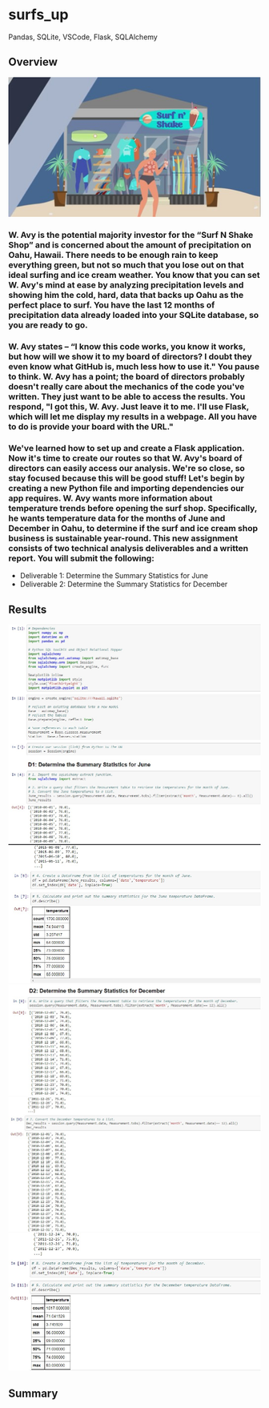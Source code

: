 # surfs_up
Pandas, SQLite, VSCode, Flask, SQLAlchemy
## Overview
![Surf_N_Shake_Shop.jpg](Surf_N_Shake_Shop.jpg)
### W. Avy is the potential majority investor for the “Surf N Shake Shop” and is concerned about the amount of precipitation on Oahu, Hawaii. There needs to be enough rain to keep everything green, but not so much that you lose out on that ideal surfing and ice cream weather.  You know that you can set W. Avy's mind at ease by analyzing precipitation levels and showing him the cold, hard, data that backs up Oahu as the perfect place to surf. You have the last 12 months of precipitation data already loaded into your SQLite database, so you are ready to go.
### W. Avy states – “I know this code works, you know it works, but how will we show it to my board of directors? I doubt they even know what GitHub is, much less how to use it."  You pause to think. W. Avy has a point; the board of directors probably doesn't really care about the mechanics of the code you've written. They just want to be able to access the results. You respond, "I got this, W. Avy. Just leave it to me. I'll use Flask, which will let me display my results in a webpage. All you have to do is provide your board with the URL."
### We've learned how to set up and create a Flask application. Now it's time to create our routes so that W. Avy's board of directors can easily access our analysis. We're so close, so stay focused because this will be good stuff! Let's begin by creating a new Python file and importing dependencies our app requires.  W. Avy wants more information about temperature trends before opening the surf shop. Specifically, he wants temperature data for the months of June and December in Oahu, to determine if the surf and ice cream shop business is sustainable year-round.  This new assignment consists of two technical analysis deliverables and a written report. You will submit the following:
* Deliverable 1: Determine the Summary Statistics for June
* Deliverable 2: Determine the Summary Statistics for December

## Results
![Dependencies_and_D1_123.jpg](Dependencies_and_D1_123.jpg)
![D1_45.jpg](D1_45.jpg)
![D2_6.jpg](D2_6.jpg)
![D2_7.jpg](D2_7.jpg)
![D2_89.jpg](D2_89.jpg)

## Summary
